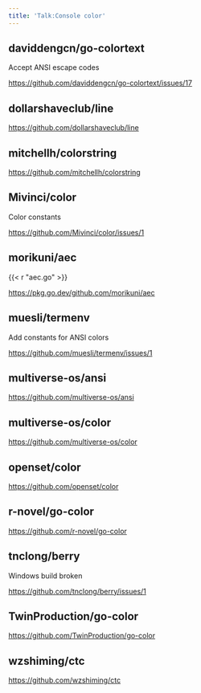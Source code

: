 ```yaml
---
title: 'Talk:Console color'
---
```


## daviddengcn/go-colortext

Accept ANSI escape codes

<https://github.com/daviddengcn/go-colortext/issues/17>

## dollarshaveclub/line

<https://github.com/dollarshaveclub/line>

## mitchellh/colorstring

<https://github.com/mitchellh/colorstring>

## Mivinci/color

Color constants

<https://github.com/Mivinci/color/issues/1>

## morikuni/aec

{{< r "aec.go" >}}

<https://pkg.go.dev/github.com/morikuni/aec>

## muesli/termenv

Add constants for ANSI colors

<https://github.com/muesli/termenv/issues/1>

## multiverse-os/ansi

<https://github.com/multiverse-os/ansi>

## multiverse-os/color

<https://github.com/multiverse-os/color>

## openset/color

<https://github.com/openset/color>

## r-novel/go-color

<https://github.com/r-novel/go-color>

## tnclong/berry

Windows build broken

<https://github.com/tnclong/berry/issues/1>

## TwinProduction/go-color

<https://github.com/TwinProduction/go-color>

## wzshiming/ctc

<https://github.com/wzshiming/ctc>
